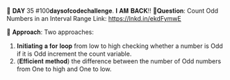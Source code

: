 📌 𝐃𝐀𝐘 35 #100𝐝𝐚𝐲𝐬𝐨𝐟𝐜𝐨𝐝𝐞𝐜𝐡𝐚𝐥𝐥𝐞𝐧𝐠𝐞.
𝐈 𝐀𝐌 𝐁𝐀𝐂𝐊!!
📌𝐐𝐮𝐞𝐬𝐭𝐢𝐨𝐧: Count Odd Numbers in an Interval Range
Link: https://lnkd.in/ekdFymwE

📌 𝐀𝐩𝐩𝐫𝐨𝐚𝐜𝐡: Two approaches:
1. 𝐈𝐧𝐢𝐭𝐢𝐚𝐭𝐢𝐧𝐠 𝐚 𝐟𝐨𝐫 𝐥𝐨𝐨𝐩 from low to high checking whether a number is Odd if it is Odd increment the count variable.
2. (𝐄𝐟𝐟𝐢𝐜𝐢𝐞𝐧𝐭 𝐦𝐞𝐭𝐡𝐨𝐝) the difference between the number of Odd numbers from One to high and One to low.

